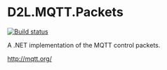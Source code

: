 # D2L.MQTT.Packets

[![Build status](https://ci.appveyor.com/api/projects/status/osa91qyvte2nk7eu/branch/master?svg=true)](https://ci.appveyor.com/project/Brightspace/d2l-mqtt-packets/branch/master)

A .NET implementation of the MQTT control packets.

http://mqtt.org/
